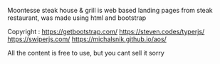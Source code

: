 Moontesse steak house & grill is web based landing pages from steak restaurant, was made using html and bootstrap


Copyright :
https://getbootstrap.com/
https://steven.codes/typerjs/
https://swiperjs.com/
https://michalsnik.github.io/aos/

All the content is free to use, but you cant sell it sorry 
